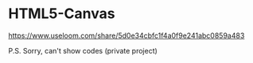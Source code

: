 # HTML5-Canvas

https://www.useloom.com/share/5d0e34cbfc1f4a0f9e241abc0859a483

P.S. Sorry, can't show codes (private project)
